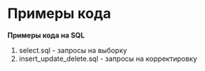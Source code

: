 # Примеры кода
**Примеры кода на SQL** 
1) select.sql - запросы на выборку
2) insert_update_delete.sql - запросы на корректировку

